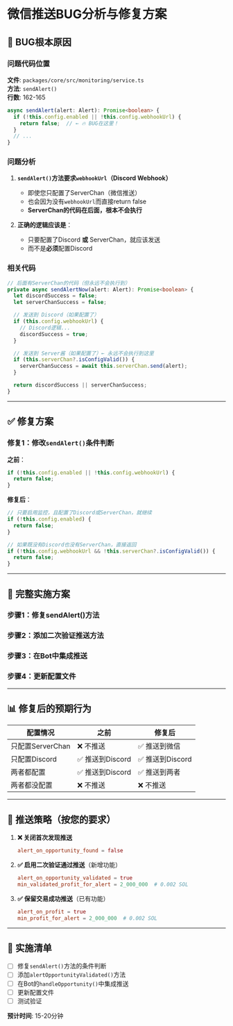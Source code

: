 # 微信推送BUG分析与修复方案

## 🐛 BUG根本原因

### 问题代码位置
**文件**: `packages/core/src/monitoring/service.ts`  
**方法**: `sendAlert()`  
**行数**: 162-165

```typescript
async sendAlert(alert: Alert): Promise<boolean> {
  if (!this.config.enabled || !this.config.webhookUrl) {
    return false;  // ← 🔥 BUG在这里！
  }
  // ...
}
```

### 问题分析

1. **`sendAlert()`方法要求`webhookUrl`（Discord Webhook）**
   - 即使您只配置了ServerChan（微信推送）
   - 也会因为没有`webhookUrl`而直接return false
   - **ServerChan的代码在后面，根本不会执行**

2. **正确的逻辑应该是**：
   - 只要配置了Discord **或** ServerChan，就应该发送
   - 而不是**必须**配置Discord

### 相关代码

```typescript
// 后面有ServerChan的代码（但永远不会执行到）
private async sendAlertNow(alert: Alert): Promise<boolean> {
  let discordSuccess = false;
  let serverChanSuccess = false;

  // 发送到 Discord（如果配置了）
  if (this.config.webhookUrl) {
    // Discord逻辑...
    discordSuccess = true;
  }

  // 发送到 Server酱（如果配置了）← 永远不会执行到这里
  if (this.serverChan?.isConfigValid()) {
    serverChanSuccess = await this.serverChan.send(alert);
  }

  return discordSuccess || serverChanSuccess;
}
```

---

## ✅ 修复方案

### 修复1：修改`sendAlert()`条件判断

**之前**：
```typescript
if (!this.config.enabled || !this.config.webhookUrl) {
  return false;
}
```

**修复后**：
```typescript
// 只要启用监控，且配置了Discord或ServerChan，就继续
if (!this.config.enabled) {
  return false;
}

// 如果既没有Discord也没有ServerChan，直接返回
if (!this.config.webhookUrl && !this.serverChan?.isConfigValid()) {
  return false;
}
```

---

## 🚀 完整实施方案

### 步骤1：修复sendAlert()方法

### 步骤2：添加二次验证推送方法

### 步骤3：在Bot中集成推送

### 步骤4：更新配置文件

---

## 📊 修复后的预期行为

| 配置情况 | 之前 | 修复后 |
|---------|------|--------|
| 只配置ServerChan | ❌ 不推送 | ✅ 推送到微信 |
| 只配置Discord | ✅ 推送到Discord | ✅ 推送到Discord |
| 两者都配置 | ✅ 推送到Discord | ✅ 推送到两者 |
| 两者都没配置 | ❌ 不推送 | ❌ 不推送 |

---

## 🎯 推送策略（按您的要求）

1. **❌ 关闭首次发现推送**
   ```toml
   alert_on_opportunity_found = false
   ```

2. **✅ 启用二次验证通过推送**（新增功能）
   ```toml
   alert_on_opportunity_validated = true
   min_validated_profit_for_alert = 2_000_000  # 0.002 SOL
   ```

3. **✅ 保留交易成功推送**（已有功能）
   ```toml
   alert_on_profit = true
   min_profit_for_alert = 2_000_000  # 0.002 SOL
   ```

---

## 📝 实施清单

- [ ] 修复`sendAlert()`方法的条件判断
- [ ] 添加`alertOpportunityValidated()`方法
- [ ] 在Bot的`handleOpportunity()`中集成推送
- [ ] 更新配置文件
- [ ] 测试验证

**预计时间**: 15-20分钟

